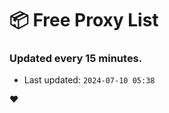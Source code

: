 # :package: Free Proxy List
### Updated every 15 minutes.

- Last updated: `2024-07-10 05:38`

:heart:
